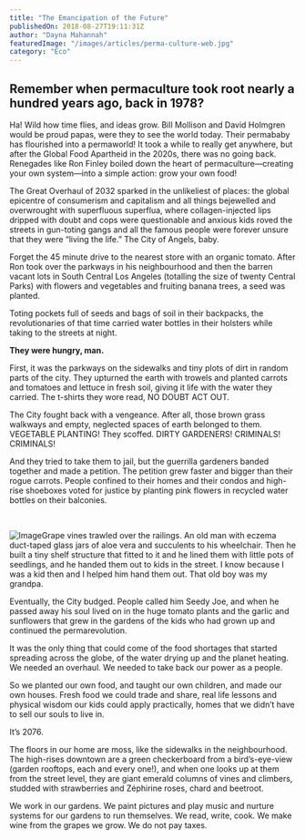 ```yaml
---
title: "The Emancipation of the Future"
publishedOn: 2018-08-27T19:11:31Z
author: "Dayna Mahannah"
featuredImage: "/images/articles/perma-culture-web.jpg"
category: "Eco"
---
```


## Remember when permaculture took root nearly a hundred years ago, back in 1978?

Ha! Wild how time flies, and ideas grow. Bill Mollison and David Holmgren would be proud papas, were they to see the world today. Their permababy has flourished into a permaworld! It took a while to really get anywhere, but after the Global Food Apartheid in the 2020s, there was no going back. Renegades like Ron Finley boiled down the heart of permaculture—creating your own system—into a simple action: grow your own food! 

The Great Overhaul of 2032 sparked in the unlikeliest of places: the global epicentre of consumerism and capitalism and all things bejewelled and overwrought with superfluous superflua, where collagen-injected lips dripped with doubt and cops were questionable and anxious kids roved the streets in gun-toting gangs and all the famous people were forever unsure that they were “living the life.” The City of Angels, baby.

Forget the 45 minute drive to the nearest store with an organic tomato. After Ron took over the parkways in his neighbourhood and then the barren vacant lots in South Central Los Angeles (totalling the size of twenty Central Parks) with flowers and vegetables and fruiting banana trees, a seed was planted.

Toting pockets full of seeds and bags of soil in their backpacks, the revolutionaries of that time carried water bottles in their holsters while taking to the streets at night.

**They were hungry, man.**

First, it was the parkways on the sidewalks and tiny plots of dirt in random parts of the city. They upturned the earth with trowels and planted carrots and tomatoes and lettuce in fresh soil, giving it life with the water they carried. The t-shirts they wore read, NO DOUBT ACT OUT.

The City fought back with a vengeance. After all, those brown grass walkways and empty, neglected spaces of earth belonged to them. VEGETABLE PLANTING! They scoffed. DIRTY GARDENERS! CRIMINALS! CRIMINALS!

And they tried to take them to jail, but the guerrilla gardeners banded together and made a petition. The petition grew faster and bigger than their rogue carrots. People confined to their homes and their condos and high-rise shoeboxes voted for justice by planting pink flowers in recycled water bottles on their balconies. 

‍

![Image](/images/articles/water-is-life-web.jpg)Grape vines trawled over the railings. An old man with eczema duct-taped glass jars of aloe vera and succulents to his wheelchair. Then he built a tiny shelf structure that fitted to it and he lined them with little pots of seedlings, and he handed them out to kids in the street. I know because I was a kid then and I helped him hand them out. That old boy was my grandpa.

Eventually, the City budged. People called him Seedy Joe, and when he passed away his soul lived on in the huge tomato plants and the garlic and sunflowers that grew in the gardens of the kids who had grown up and continued the permarevolution.

It was the only thing that could come of the food shortages that started spreading across the globe, of the water drying up and the planet heating. We needed an overhaul. We needed to take back our power as a people. 

So we planted our own food, and taught our own children, and made our own houses. Fresh food we could trade and share, real life lessons and physical wisdom our kids could apply practically, homes that we didn’t have to sell our souls to live in.

It’s 2076. 

The floors in our home are moss, like the sidewalks in the neighbourhood. The high-rises downtown are a green checkerboard from a bird’s-eye-view (garden rooftops, each and every one!), and when one looks up at them from the street level, they are giant emerald columns of vines and climbers, studded with strawberries and Zéphirine roses, chard and beetroot.

We work in our gardens. We paint pictures and play music and nurture systems for our gardens to run themselves. We read, write, cook. We make wine from the grapes we grow. We do not pay taxes.

‍
